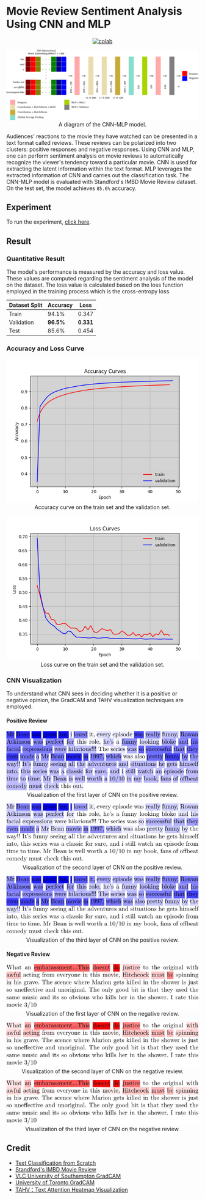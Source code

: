 # Movie Review Sentiment Analysis Using CNN and MLP

 <div align="center">
    <a href="https://colab.research.google.com/github/reshalfahsi/movie-review-sentiment-analysis/blob/master/Movie_Review_Sentiment_Analysis_Using_CNN_and_MLP.ipynb"><img src="https://colab.research.google.com/assets/colab-badge.svg" alt="colab"></a>
 </div>


 <p align="center"> <img src="https://github.com/reshalfahsi/movie-review-sentiment-analysis/blob/master/assets/cnn-mlp-white.png" alt="CNN-MLP" > A diagram of the CNN-MLP model. </p>


Audiences' reactions to the movie they have watched can be presented in a text format called reviews. These reviews can be polarized into two clusters: positive responses and negative responses. Using CNN and MLP, one can perform sentiment analysis on movie reviews to automatically recognize the viewer's tendency toward a particular movie. CNN is used for extracting the latent information within the text format. MLP leverages the extracted information of CNN and carries out the classification task. The CNN-MLP model is evaluated with Standford's IMBD Movie Review dataset. On the test set, the model achieves ``85.6%`` accuracy.


## Experiment

To run the experiment, [click here](https://github.com/reshalfahsi/movie-review-sentiment-analysis/blob/master/Movie_Review_Sentiment_Analysis_Using_CNN_and_MLP.ipynb).


## Result

### Quantitative Result
The model's performance is measured by the accuracy and loss value. These values are computed regarding the sentiment analysis of the model on the dataset. The loss value is calculated based on the loss function employed in the training process which is the cross-entropy loss.

Dataset Split | Accuracy | Loss
------------ | ------------- | -------------
Train | 94.1% | 0.347 
Validation | **96.5%** | **0.331**
Test | 85.6% | 0.454


### Accuracy and Loss Curve

 <p align="center"> <img src="https://github.com/reshalfahsi/movie-review-sentiment-analysis/blob/master/assets/accuracy_curve.png" alt="acc_curve" > <br /> Accuracy curve on the train set and the validation set. </p>
 
  <p align="center"> <img src="https://github.com/reshalfahsi/movie-review-sentiment-analysis/blob/master/assets/loss_curve.png" alt="loss_curve" > <br /> Loss curve on the train set and the validation set. </p>

### CNN Visualization

To understand what CNN sees in deciding whether it is a positive or negative opinion, the GradCAM and TAHV visualization techniques are employed.

#### Positive Review

<p align="center"> <img src="https://github.com/reshalfahsi/movie-review-sentiment-analysis/blob/master/assets/pos_CNN0.png" alt="pos_CNN0" > Visualization of the first layer of CNN on the positive review. </p>

<p align="center"> <img src="https://github.com/reshalfahsi/movie-review-sentiment-analysis/blob/master/assets/pos_CNN1.png" alt="pos_CNN1" > Visualization of the second layer of CNN on the positive review. </p>

<p align="center"> <img src="https://github.com/reshalfahsi/movie-review-sentiment-analysis/blob/master/assets/pos_CNN2.png" alt="pos_CNN2" > Visualization of the third layer of CNN on the positive review. </p>

#### Negative Review

<p align="center"> <img src="https://github.com/reshalfahsi/movie-review-sentiment-analysis/blob/master/assets/neg_CNN0.png" alt="neg_CNN0" > Visualization of the first layer of CNN on the negative review. </p>

<p align="center"> <img src="https://github.com/reshalfahsi/movie-review-sentiment-analysis/blob/master/assets/neg_CNN1.png" alt="neg_CNN1" > Visualization of the second layer of CNN on the negative review. </p>

<p align="center"> <img src="https://github.com/reshalfahsi/movie-review-sentiment-analysis/blob/master/assets/neg_CNN2.png" alt="neg_CNN2" > Visualization of the third layer of CNN on the negative review. </p>

## Credit

- [Text Classification from Scratch](https://keras.io/examples/nlp/text_classification_from_scratch)
- [Standford's IMBD Movie Review](https://ai.stanford.edu/~amaas/data/sentiment/)
- [VLC University of Southampton GradCAM](https://colab.research.google.com/github/ecs-vlc/fmix/blob/master/notebooks/grad_cam.ipynb)
- [University of Toronto GradCAM](https://colab.research.google.com/github/csc413-uoft/2021/blob/master/assets/tutorials/tut04_cnn.ipynb)
- [TAHV：Text Attention Heatmap Visualization](https://github.com/jiesutd/Text-Attention-Heatmap-Visualization)
